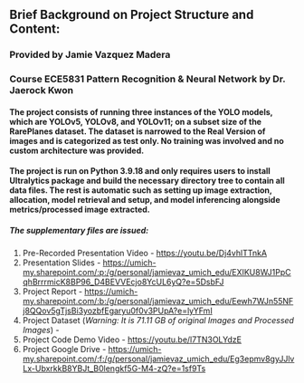 ## Brief Background on Project Structure and Content:
### Provided by Jamie Vazquez Madera
### Course ECE5831 Pattern Recognition & Neural Network by Dr. Jaerock Kwon

#### The project consists of running three instances of the YOLO models, which are YOLOv5, YOLOv8, and YOLOv11; on a subset size of the RarePlanes dataset. The dataset is narrowed to the Real Version of images and is categorized as test only. No training was involved and no custom architecture was provided. 

#### The project is run on Python 3.9.18 and only requires users to install Ultralytics package and build the necessary directory tree to contain all data files. The rest is automatic such as setting up image extraction, allocation, model retrieval and setup, and model inferencing alongside metrics/processed image extracted.

##### The supplementary files are issued:

1) Pre-Recorded Presentation Video - https://youtu.be/Dj4vhlTTnkA
2) Presentation Slides - https://umich-my.sharepoint.com/:p:/g/personal/jamievaz_umich_edu/EXIKU8WJ1PpCqhBrrrmicK8BP96_D4BEVVEcjo8YcUL6yQ?e=5DsbFJ
3) Project Report - https://umich-my.sharepoint.com/:b:/g/personal/jamievaz_umich_edu/Eewh7WJn55NFj8QQov5gTjsBi3yozbfEgaryu0f0v3PUpA?e=lyYFmI
4) Project Dataset (_Warning: It is 71.11 GB of original Images and Processed Images_) - 
5) Project Code Demo Video - https://youtu.be/l7TN3OLYdzE
6) Project Google Drive - https://umich-my.sharepoint.com/:f:/g/personal/jamievaz_umich_edu/Eg3epmv8gyJJlvLx-UbxrkkB8YBJt_B0lengkf5G-M4-zQ?e=1sf9Ts

